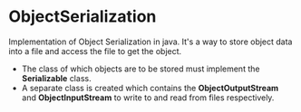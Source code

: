 # ObjectSerialization
Implementation of Object Serialization in java. It's a way to store object data into a file and access the file to get the object. 

<ul>
<li>The class of which objects are to be stored must implement the <b>Serializable</b> class. </li>
<li>A separate class is created which contains the <b>ObjectOutputStream</b> and <b>ObjectInputStream</b> to write to and read from files respectively.</li>
